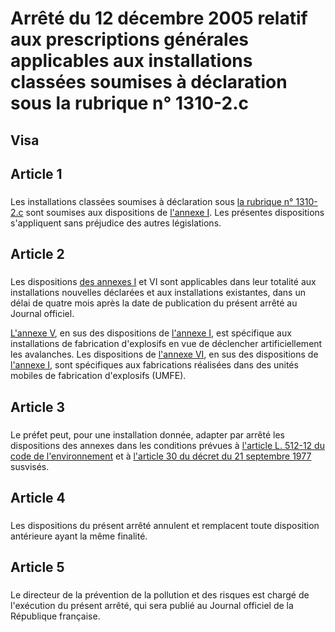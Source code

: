# Arrêté du 12 décembre 2005 relatif aux prescriptions générales applicables aux installations classées soumises à déclaration sous la rubrique n° 1310-2.c

## Visa

## Article 1

### 



Les installations classées soumises à déclaration sous [la rubrique n° 1310-2.c](https://aida.ineris.fr/consultation_document/10431) sont soumises aux dispositions de [l'annexe I](#annexe-i-:-prescriptions-générales-et-faisant-l’objet-du-contrôle-périodique-applicables-aux-installations-classées-pour-la-protection-de-l’environnement-soumises-à-déclaration-sous-la-rubrique-n°-1310). Les présentes dispositions s'appliquent sans préjudice des autres législations.

## Article 2

### 



Les dispositions [des annexes I](#annexe-i-:-prescriptions-générales-et-faisant-l’objet-du-contrôle-périodique-applicables-aux-installations-classées-pour-la-protection-de-l’environnement-soumises-à-déclaration-sous-la-rubrique-n°-1310) et VI sont applicables dans leur totalité aux installations nouvelles déclarées et aux installations existantes, dans un délai de quatre mois après la date de publication du présent arrêté au Journal officiel.

[L'annexe V](#annexe-v-[*]), en sus des dispositions de [l'annexe I](#annexe-i-:-prescriptions-générales-et-faisant-l’objet-du-contrôle-périodique-applicables-aux-installations-classées-pour-la-protection-de-l’environnement-soumises-à-déclaration-sous-la-rubrique-n°-1310), est spécifique aux installations de fabrication d'explosifs en vue de déclencher artificiellement les avalanches. Les dispositions de [l'annexe VI](#annexe-vi :-dispositions-particulières-applicables-aux-unités-mobiles-de-fabrication-d’explosifs-(umfe)), en sus des dispositions de [l'annexe I](#annexe-i-:-prescriptions-générales-et-faisant-l’objet-du-contrôle-périodique-applicables-aux-installations-classées-pour-la-protection-de-l’environnement-soumises-à-déclaration-sous-la-rubrique-n°-1310), sont spécifiques aux fabrications réalisées dans des unités mobiles de fabrication d'explosifs (UMFE).

## Article 3

### 



Le préfet peut, pour une installation donnée, adapter par arrêté les dispositions des annexes dans les conditions prévues à [l'article L. 512-12 du code de l'environnement](https://aida.ineris.fr/consultation_document/1767#Article_L._512-12) et à [l'article 30 du décret du 21 septembre 1977](https://aida.ineris.fr/consultation_document/3299#Article_30) susvisés.

## Article 4

### 



Les dispositions du présent arrêté annulent et remplacent toute disposition antérieure ayant la même finalité.

## Article 5

### 



Le directeur de la prévention de la pollution et des risques est chargé de l'exécution du présent arrêté, qui sera publié au Journal officiel de la République française.